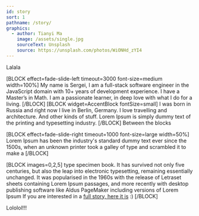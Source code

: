 ```yaml
---
id: story
sort: 1
pathname: /story/
graphics:
  - author: Tianyi Ma
    image: /assets/single.jpg
    sourceText: Unsplash
    source: https://unsplash.com/photos/WiONHd_zYI4
---
```


Lalala

[BLOCK effect=fade-slide-left timeout=3000 font-size=medium width=100%]
My name is Sergei, I am a full-stack software engineer in the JavaScript domain with 10+ years of development experience. I have a Master’s in Math. I am a passionate learner, in deep love with what I do for a living.
[/BLOCK]
[BLOCK widget=AccentBlock fontSize=small]
I was born in Russia and right now I live in Berlin, Germany. I love travelling and architecture. And other kinds of stuff.
Lorem Ipsum is simply dummy text of the printing and typesetting industry. 
[/BLOCK]
Between the blocks

[BLOCK effect=fade-slide-right timeout=1000 font-size=large width=50%]
Lorem Ipsum has been the industry's standard dummy text ever since the 1500s, when an unknown printer took a galley of type and scrambled it to make a 
[/BLOCK]

[BLOCK images=0,2,5]
type specimen book. It has survived not only five centuries, but also the leap into electronic typesetting, remaining essentially unchanged. It was popularised in the 1960s with the release of Letraset sheets containing Lorem Ipsum passages, and more recently with desktop publishing software like Aldus PageMaker including versions of Lorem Ipsum
If you are interested in a <a href="">full story, here it is</a> :)
[/BLOCK]

Lololol!!!
